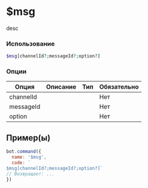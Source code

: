 # $msg
desc
### Использование
```php
$msg[channelId?;messageId?;option?]
```

### Опции

| Опция | Описание | Тип | Обязательно |
|--------|-------------|------|----------|
| channelId |  |  | Нет | 
| messageId |  |  | Нет | 
| option |  |  | Нет |
## Пример(ы)

```javascript
bot.command({
  name: '$msg',
  code: `
$msg[channelId?;messageId?;option?]`
// Возвращает: ...
})
```